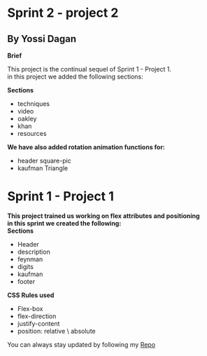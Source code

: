 # Sprint 2 - project 2

## By Yossi Dagan

**Brief**

This project is the continual sequel of Sprint 1 - Project 1.  
in this project we added the following sections:

**Sections**

- techniques
- video
- oakley
- khan
- resources

**We have also added rotation animation functions for:**

- header square-pic
- kaufman Triangle

# Sprint 1 - Project 1

**This project trained us working on flex attributes and positioning**  
**in this sprint we created the following:**  
**Sections**

- Header
- description
- feynman
- digits
- kaufman
- footer

**CSS Rules used**

- Flex-box
- flex-direction
- justify-content
- position: relative \ absolute

You can always stay updated by following my [Repo](https://github.com/dyossid/)
